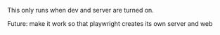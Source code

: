 This only runs when dev and server are turned on.

Future: make it work so that playwright creates its own server and web